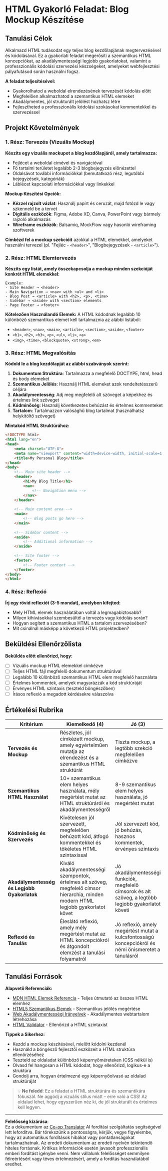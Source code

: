 <!--
CO_OP_TRANSLATOR_METADATA:
{
  "original_hash": "650e63282e1dfa032890fcf5c1c4119d",
  "translation_date": "2025-10-24T20:17:10+00:00",
  "source_file": "3-terrarium/1-intro-to-html/assignment.md",
  "language_code": "hu"
}
-->
# HTML Gyakorló Feladat: Blog Mockup Készítése

## Tanulási Célok

Alkalmazd HTML tudásodat egy teljes blog kezdőlapjának megtervezésével és kódolásával. Ez a gyakorlati feladat megerősíti a szemantikus HTML koncepciókat, az akadálymentességi legjobb gyakorlatokat, valamint a professzionális kódolási szervezési készségeket, amelyeket webfejlesztési pályafutásod során használni fogsz.

**A feladat teljesítésével:**
- Gyakorolhatod a weboldal elrendezésének tervezését kódolás előtt
- Megfelelően alkalmazhatod a szemantikus HTML elemeket
- Akadálymentes, jól strukturált jelölést hozhatsz létre
- Fejlesztheted a professzionális kódolási szokásokat kommentekkel és szervezéssel

## Projekt Követelmények

### 1. Rész: Tervezés (Vizuális Mockup)

**Készíts egy vizuális mockupot a blog kezdőlapjáról, amely tartalmazza:**
- Fejlécet a weboldal címével és navigációval
- Fő tartalmi területet legalább 2-3 blogbejegyzés előnézettel
- Oldalsávot további információkkal (bemutatkozó rész, legutóbbi bejegyzések, kategóriák)
- Láblécet kapcsolati információkkal vagy linkekkel

**Mockup Készítési Opciók:**
- **Kézzel rajzolt vázlat**: Használj papírt és ceruzát, majd fotózd le vagy szkenneld be a tervet
- **Digitális eszközök**: Figma, Adobe XD, Canva, PowerPoint vagy bármely rajzoló alkalmazás
- **Wireframe eszközök**: Balsamiq, MockFlow vagy hasonló wireframing szoftverek

**Címkézd fel a mockup szekcióit** azokkal a HTML elemekkel, amelyeket használni tervezel (pl. "Fejléc - `<header>`", "Blogbejegyzések - `<article>`").

### 2. Rész: HTML Elemtervezés

**Készíts egy listát, amely összekapcsolja a mockup minden szekcióját konkrét HTML elemekkel:**

```
Example:
- Site Header → <header>
- Main Navigation → <nav> with <ul> and <li>
- Blog Post → <article> with <h2>, <p>, <time>
- Sidebar → <aside> with <section> elements
- Page Footer → <footer>
```

**Kötelezően Használandó Elemek:**
A HTML kódodnak legalább 10 különböző szemantikus elemet kell tartalmaznia az alábbi listából:
- `<header>`, `<nav>`, `<main>`, `<article>`, `<section>`, `<aside>`, `<footer>`
- `<h1>`, `<h2>`, `<h3>`, `<p>`, `<ul>`, `<li>`, `<a>`
- `<img>`, `<time>`, `<blockquote>`, `<strong>`, `<em>`

### 3. Rész: HTML Megvalósítás

**Kódold le a blog kezdőlapját az alábbi szabványok szerint:**

1. **Dokumentum Struktúra**: Tartalmazza a megfelelő DOCTYPE, html, head és body elemeket
2. **Szemantikus Jelölés**: Használj HTML elemeket azok rendeltetésszerű céljára
3. **Akadálymentesség**: Adj meg megfelelő alt szöveget a képekhez és értelmes link szöveget
4. **Kódminőség**: Használj következetes behúzást és értelmes kommenteket
5. **Tartalom**: Tartalmazzon valósághű blog tartalmat (használhatsz helykitöltő szöveget)

**Mintakód HTML Struktúrához:**
```html
<!DOCTYPE html>
<html lang="en">
<head>
    <meta charset="UTF-8">
    <meta name="viewport" content="width=device-width, initial-scale=1.0">
    <title>My Personal Blog</title>
</head>
<body>
    <!-- Main site header -->
    <header>
        <h1>My Blog Title</h1>
        <nav>
            <!-- Navigation menu -->
        </nav>
    </header>
    
    <!-- Main content area -->
    <main>
        <!-- Blog posts go here -->
    </main>
    
    <!-- Sidebar content -->
    <aside>
        <!-- Additional information -->
    </aside>
    
    <!-- Site footer -->
    <footer>
        <!-- Footer content -->
    </footer>
</body>
</html>
```

### 4. Rész: Reflexió

**Írj egy rövid reflexiót (3-5 mondat), amelyben kifejted:**
- Mely HTML elemek használatában voltál a legmagabiztosabb?
- Milyen kihívásokkal szembesültél a tervezés vagy kódolás során?
- Hogyan segített a szemantikus HTML a tartalom szervezésében?
- Mit csinálnál másképp a következő HTML projektedben?

## Beküldési Ellenőrzőlista

**Beküldés előtt ellenőrizd, hogy:**
- [ ] Vizuális mockup HTML elemekkel címkézve
- [ ] Teljes HTML fájl megfelelő dokumentum struktúrával
- [ ] Legalább 10 különböző szemantikus HTML elem megfelelő használata
- [ ] Értelmes kommentek, amelyek magyarázzák a kód struktúráját
- [ ] Érvényes HTML szintaxis (teszteld böngészőben)
- [ ] Írásos reflexió a megadott kérdésekre válaszolva

## Értékelési Rubrika

| Kritérium | Kiemelkedő (4) | Jó (3) | Fejlődő (2) | Kezdő (1) |
|-----------|----------------|--------|-------------|-----------|
| **Tervezés és Mockup** | Részletes, jól címkézett mockup, amely egyértelműen mutatja az elrendezést és a szemantikus HTML struktúrát | Tiszta mockup, a legtöbb szekció megfelelően címkézve | Alapvető mockup némi címkézéssel, általános megértést mutat | Minimális vagy zavaros mockup, hiányzik a megfelelő szekció azonosítás |
| **Szemantikus HTML Használat** | 10+ szemantikus elem helyes használata, mély megértést mutat az HTML struktúráról és akadálymentességről | 8-9 szemantikus elem helyes használata, jó megértést mutat | 6-7 szemantikus elem használata, némi zavar a megfelelő használatban | Kevesebb mint 6 elem használata vagy szemantikus elemek helytelen használata |
| **Kódminőség és Szervezés** | Kivételesen jól szervezett, megfelelően behúzott kód, átfogó kommentekkel és tökéletes HTML szintaxissal | Jól szervezett kód, jó behúzás, hasznos kommentek, érvényes szintaxis | Többnyire szervezett kód néhány kommenttel, kisebb szintaxis hibák | Gyenge szervezés, minimális kommentek, több szintaxis hiba |
| **Akadálymentesség és Legjobb Gyakorlatok** | Kiváló akadálymentességi szempontok, értelmes alt szöveg, megfelelő címsor hierarchia, minden modern HTML legjobb gyakorlatot követ | Jó akadálymentességi funkciók, megfelelő címsorok és alt szöveg, a legtöbb legjobb gyakorlatot követi | Néhány akadálymentességi szempont, alapvető alt szöveg és címsor struktúra | Korlátozott akadálymentességi funkciók, gyenge címsor struktúra, nem követi a legjobb gyakorlatokat |
| **Reflexió és Tanulás** | Éleslátó reflexió, amely mély megértést mutat az HTML koncepciókról és átgondolt elemzést a tanulási folyamatról | Jó reflexió, amely megértést mutat a kulcsfontosságú koncepciókról és némi önismeretet a tanulásról | Alapvető reflexió, korlátozott betekintés az HTML koncepciókba vagy tanulási folyamatba | Minimális vagy hiányzó reflexió, kevés megértést mutat a tanult koncepciókról |

## Tanulási Források

**Alapvető Referenciák:**
- [MDN HTML Elemek Referencia](https://developer.mozilla.org/docs/Web/HTML/Element) - Teljes útmutató az összes HTML elemhez
- [HTML5 Szemantikus Elemek](https://developer.mozilla.org/docs/Web/HTML/Element#content_sectioning) - Szemantikus jelölés megértése
- [Web Akadálymentességi Irányelvek](https://www.w3.org/WAI/WCAG21/quickref/) - Akadálymentes webtartalom létrehozása
- [HTML Validator](https://validator.w3.org/) - Ellenőrizd a HTML szintaxist

**Tippek a Sikerhez:**
- Kezdd a mockup készítésével, mielőtt kódolni kezdenél
- Használd a böngésző fejlesztői eszközeit a HTML struktúra ellenőrzéséhez
- Teszteld az oldaladat különböző képernyőméreteken (CSS nélkül is)
- Olvasd fel hangosan a HTML kódodat, hogy ellenőrizd, logikus-e a struktúra
- Gondolj arra, hogyan értelmezné egy képernyőolvasó az oldalad struktúráját

> 💡 **Ne feledd**: Ez a feladat a HTML struktúrára és szemantikára fókuszál. Ne aggódj a vizuális stílus miatt – erre való a CSS! Az oldalad lehet, hogy egyszerűen néz ki, de jól strukturált és értelmes kell legyen.

---

**Felelősség kizárása**:  
Ez a dokumentum az [Co-op Translator](https://github.com/Azure/co-op-translator) AI fordítási szolgáltatás segítségével lett lefordítva. Bár törekszünk a pontosságra, kérjük, vegye figyelembe, hogy az automatikus fordítások hibákat vagy pontatlanságokat tartalmazhatnak. Az eredeti dokumentum az eredeti nyelvén tekintendő hiteles forrásnak. Kritikus információk esetén javasolt professzionális emberi fordítást igénybe venni. Nem vállalunk felelősséget semmilyen félreértésért vagy téves értelmezésért, amely a fordítás használatából eredhet.